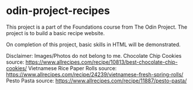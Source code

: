 # odin-project-recipes
This project is a part of the Foundations course from The Odin Project. The project is to build a basic recipe website.

On completion of this project, basic skills in HTML will be demonstrated.

Disclaimer: Images/Photos do not belong to me. 
Chocolate Chip Cookies source: https://www.allrecipes.com/recipe/10813/best-chocolate-chip-cookies/
Vietnamese Rice Paper Rolls source: https://www.allrecipes.com/recipe/24239/vietnamese-fresh-spring-rolls/
Pesto Pasta source: https://www.allrecipes.com/recipe/11887/pesto-pasta/
